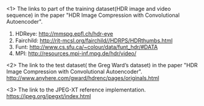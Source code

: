 <1>
The links to part of the training dataset(HDR image and video sequence) in the paper "HDR Image Compression with Convolutional Autoencoder".
1. HDReye: http://mmspg.epﬂ.ch/hdr-eye
2. Fairchild: http://rit-mcsl.org/fairchild//HDRPS/HDRthumbs.html
3. Funt: http://www.cs.sfu.ca/~colour/data/funt_hdr/#DATA
4. MPI: http://resources.mpi-inf.mpg.de/hdr/video/

<2>
The link to the test dataset( the Greg Ward’s dataset) in the paper "HDR Image Compression with Convolutional Autoencoder".
http://www.anyhere.com/gward/hdrenc/pages/originals.html

<3>
The link to the JPEG-XT reference implementation.
https://jpeg.org/jpegxt/index.html
